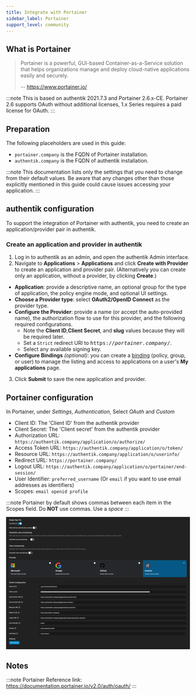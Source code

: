 ```yaml
---
title: Integrate with Portainer
sidebar_label: Portainer
support_level: community
---
```


## What is Portainer

> Portainer is a powerful, GUI-based Container-as-a-Service solution that helps organizations manage and deploy cloud-native applications easily and securely.
>
> -- https://www.portainer.io/

:::note
This is based on authentik 2021.7.3 and Portainer 2.6.x-CE. Portainer 2.6 supports OAuth without additional licenses, 1.x Series requires a paid license for OAuth.
:::

## Preparation

The following placeholders are used in this guide:

- `portainer.company` is the FQDN of Portainer installation.
- `authentik.company` is the FQDN of authentik installation.

:::note
This documentation lists only the settings that you need to change from their default values. Be aware that any changes other than those explicitly mentioned in this guide could cause issues accessing your application.
:::

## authentik configuration

To support the integration of Portainer with authentik, you need to create an application/provider pair in authentik.

### Create an application and provider in authentik

1. Log in to authentik as an admin, and open the authentik Admin interface.
2. Navigate to **Applications** > **Applications** and click **Create with Provider** to create an application and provider pair. (Alternatively you can create only an application, without a provider, by clicking **Create**.)

- **Application**: provide a descriptive name, an optional group for the type of application, the policy engine mode, and optional UI settings.
- **Choose a Provider type**: select **OAuth2/OpenID Connect** as the provider type.
- **Configure the Provider**: provide a name (or accept the auto-provided name), the authorization flow to use for this provider, and the following required configurations.
    - Note the **Client ID**,**Client Secret**, and **slug** values because they will be required later.
    - Set a `Strict` redirect URI to <kbd>https://<em>portainer.company</em>/</kbd>.
    - Select any available signing key.
- **Configure Bindings** _(optional)_: you can create a [binding](/docs/add-secure-apps/flows-stages/bindings/) (policy, group, or user) to manage the listing and access to applications on a user's **My applications** page.

3. Click **Submit** to save the new application and provider.

## Portainer configuration

In Portainer, under _Settings_, _Authentication_, Select _OAuth_ and _Custom_

- Client ID: The 'Client ID' from the authentik provider
- Client Secret: The 'Client secret' from the authentik provider
- Authorization URL: `https://authentik.company/application/o/authorize/`
- Access Token URL: `https://authentik.company/application/o/token/`
- Resource URL: `https://authentik.company/application/o/userinfo/`
- Redirect URL: `https://portainer.company/`
- Logout URL: `https://authentik.company/application/o/portainer/end-session/`
- User Identifier: `preferred_username` (Or `email` if you want to use email addresses as identifiers)
- Scopes: `email openid profile`

:::note
Portainer by default shows commas between each item in the Scopes field. Do **NOT** use commas. Use a _space_
:::

![](./port1.png)

## Notes

:::note
Portainer Reference link: https://documentation.portainer.io/v2.0/auth/oauth/
:::

